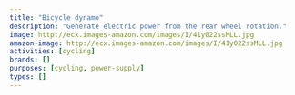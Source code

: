 ```yaml
---
title: "Bicycle dynamo"
description: "Generate electric power from the rear wheel rotation."
image: http://ecx.images-amazon.com/images/I/41y022ssMLL.jpg
amazon-image: http://ecx.images-amazon.com/images/I/41y022ssMLL.jpg
activities: [cycling]
brands: []
purposes: [cycling, power-supply]
types: []
---
```

